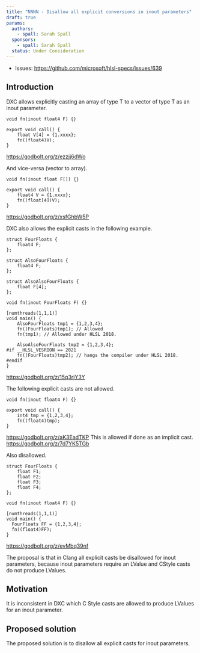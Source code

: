 ```yaml
---
title: "NNNN - Disallow all explicit conversions in inout parameters"
draft: true
params:
  authors:
    - spall: Sarah Spall
  sponsors:
    - spall: Sarah Spall
  status: Under Consideration
---
```


* Issues: https://github.com/microsoft/hlsl-specs/issues/639

## Introduction

DXC allows explicitly casting an array of type T to a vector of type T as an inout parameter.
```
void fn(inout float4 F) {}

export void call() {
    float V[4] = {1.xxxx};
    fn((float4)V);
}
```
https://godbolt.org/z/ezzjj6dWo

And vice-versa (vector to array).
```
void fn(inout float F[]) {}

export void call() {
    float4 V = {1.xxxx};
    fn((float[4])V);
}
```
https://godbolt.org/z/xsfGhbW5P

DXC also allows the explicit casts in the following example.

```
struct FourFloats {
    float4 F;
};

struct AlsoFourFloats {
    float4 F;
};

struct AlsoAlsoFourFloats {
    float F[4];
};

void fn(inout FourFloats F) {}

[numthreads(1,1,1)]
void main() {
    AlsoFourFloats tmp1 = {1,2,3,4};
    fn((FourFloats)tmp1); // Allowed
    fn(tmp1); // Allowed under HLSL 2018.

    AlsoAlsoFourFloats tmp2 = {1,2,3,4};
#if __HLSL_VESRION == 2021
    fn((FourFloats)tmp2); // hangs the compiler under HLSL 2018.
#endif
}
```
https://godbolt.org/z/15q3rjY3Y

The following explicit casts are not allowed.
```
void fn(inout float4 F) {}

export void call() {
    int4 tmp = {1,2,3,4};
    fn((float4)tmp);
}
```
https://godbolt.org/z/aK3EadTKP
This is allowed if done as an implicit cast.
https://godbolt.org/z/7d7YK5TGb

Also disallowed.
```
struct FourFloats {
    float F1;
    float F2;
    float F3;
    float F4;
};

void fn(inout float4 F) {}

[numthreads(1,1,1)]
void main() {
  FourFloats FF = {1,2,3,4};
  fn((float4)FF);
}
```
https://godbolt.org/z/evMbq39nf


The proposal is that in Clang all explicit casts be disallowed for inout
parameters, because inout parameters require an LValue and CStyle
casts do not produce LValues.

## Motivation

It is inconsistent in DXC which C Style casts are allowed to produce LValues
for an inout parameter.

## Proposed solution

The proposed solution is to disallow all explicit casts for inout parameters.